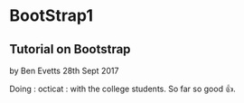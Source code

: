 # BootStrap1
## Tutorial on Bootstrap
by Ben Evetts 28th Sept 2017

Doing : octicat : with the college students. So far so good :+1:.
